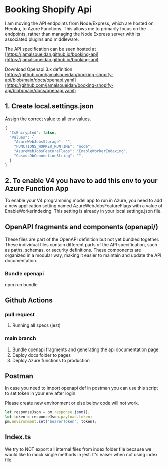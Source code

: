 # Booking Shopify Api

I am moving the API endpoints from Node/Express, which are hosted on Heroku, to Azure Functions. This allows me to primarily focus on the endpoints, rather than managing the Node Express server with its associated plugins and middleware.

The API specification can be seen hosted at [https://jamalsoueidan.github.io/booking-api](https://jamalsoueidan.github.io/booking-api)

Download Openapi 3.x definition [https://github.com/jamalsoueidan/booking-shopify-api/blob/main/docs/openapi.yaml](https://github.com/jamalsoueidan/booking-shopify-api/blob/main/docs/openapi.yaml)

## 1. Create local.settings.json

Assign the correct value to all env values.

```js
{
  "IsEncrypted": false,
  "Values": {
    "AzureWebJobsStorage": "",
    "FUNCTIONS_WORKER_RUNTIME": "node",
    "AzureWebJobsFeatureFlags": "EnableWorkerIndexing",
    "CosmosDbConnectionString": "",
  }
}
```

## 2. To enable V4 you have to add this env to your Azure Function App

To enable your V4 programming model app to run in Azure, you need to add a new application setting named AzureWebJobsFeatureFlags with a value of EnableWorkerIndexing. This setting is already in your local.settings.json file.

## OpenAPI fragments and components (openapi/)

These files are part of the OpenAPI definition but not yet bundled together. These individual files contain different parts of the API specification, such as paths, schemas, or security definitions. These components are organized in a modular way, making it easier to maintain and update the API documentation.

### Bundle openapi

npm run bundle

## Github Actions

### pull request

1. Running all specs (jest)

### main branch

1. Bundle openapi fragments and generating the api documentation page
2. Deploy docs folder to pages
3. Deploy Azure functions to production

## Postman

In case you need to import openapi def in postman you can use this script to set token in your env after login.

Please create new environment or else below code will not work.

```js
let responseJson = pm.response.json();
let token = responseJson.payload.token;
pm.environment.set("bearerToken", token);
```

## Index.ts

We try to NOT export all internal files from index folder file because we would like to mock single methods in jest.
It's eaiser when not using index file.

